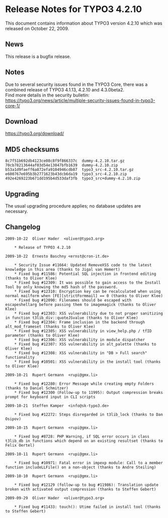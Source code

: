 Release Notes for TYPO3 4.2.10
==============================

This document contains information about TYPO3 version 4.2.10 which was
released on October 22, 2009.

News
----

This release is a bugfix release.

Notes
-----

Due to several security issues found in the TYPO3 Core, there was a
combined release of TYPO3 4.1.13, 4.2.10 and 4.3.0beta2.\
Find more details in the security bulletin:
<https://typo3.org/news/article/multiple-security-issues-found-in-typo3-core-1/>

Download
--------

<https://typo3.org/download/>

MD5 checksums
-------------

    8c7f51b692db4123ce08c8f9f866337c  dummy-4.2.10.tar.gz
    70cb78213644af03d54e13047bfb1639  dummy-4.2.10.zip
    b53a1d9faeff6a872efa9104946cdb87  typo3_src-4.2.10.tar.gz
    e600767e695b3b2771623b43dcb6da19  typo3_src-4.2.10.zip
    492e4269223b671dd195b4d533daf3fb  typo3_src+dummy-4.2.10.zip

Upgrading
---------

The usual upgrading procedure applies; no database updates are
necessary.

Changelog
---------

    2009-10-22  Oliver Hader  <oliver@typo3.org>

        * Release of TYPO3 4.2.10

    2009-10-22  Ernesto Baschny <ernst@cron-it.de>

        * Security Issue #11664: Updated RemoveXSS code to the latest knowledge in this area (thanks to Jigal van Hemert)
        * Fixed bug #11586: Potential SQL injection in frontend editing (thanks to Oliver Klee)
        * Fixed bug #12309: It was possible to gain access to the Install Tool by only knowing the md5 hash of the password.
        * Fixed bug #12310: Encryption key can be recalculated when using normal mailform when [FE][strictFormmail] == 0 (thanks to Oliver Klee)
        * Fixed bug #12090: Filenames should be escaped with escapeshellarg before passing them to imagemagick (thanks to Oliver Klee)
        * Fixed bug #12303: XSS vulnerability due to not proper sanitizing in function t3lib_div::quoteJSvalue (thanks to Oliver Klee)
        * Fixed bug #12304: Frame inclusion in the backend through alt_mod_frameset (thanks to Oliver Klee)
        * Fixed bug #12305: XSS vulnerability in view_help.php / tfID parameter (thanks to Oliver Klee)
        * Fixed bug #12306: XSS vulnerability in module dispatcher
        * Fixed bug #12307: XSS vulnerability in alt_palette (thanks to Oliver Klee)
        * Fixed bug #12308: XSS vulnerability in "DB > Full search" functionality
        * Fixed bug #10501: XSS vulnerability in the install tool (thanks to Oliver Klee)

    2009-10-21  Rupert Germann  <rupi@gmx.li>

        * Fixed bug #12280: Error Message while creating empty Folders (thanks to Daniel Schmitzer)
        * Fixed bug #12300 (Follow-up to 11995): Output compression breaks prompt for keyboard input in CLI scripts

    2009-10-21  Steffen Kamper  <info@sk-typo3.de>

        * Fixed bug #12272: Steps disregarded in t3lib_lock (thanks to Dan Osipov)

    2009-10-15  Rupert Germann  <rupi@gmx.li>

        * Fixed bug #8728: PHP Warning, if SQL error occurs in class t3lib_db in functions which depend on an existing resultset (thanks to Felix Oertel)

    2009-10-11  Rupert Germann  <rupi@gmx.li>

        * Fixed bug #10971: Fatal error in impexp module: Call to a member function includeLLFile() on a non-object (thanks to Andre Steiling)

    2009-10-10  Rupert Germann  <rupi@gmx.li>

        * Fixed bug #12129 (follow-up to bug #11986): Translation update broken with activated output compression (thanks to Steffen Gebert)

    2009-09-29  Oliver Hader  <oliver@typo3.org>

        * Fixed bug #11433: touch(): Utime failed in install tool (thanks to Steffen Gebert)
